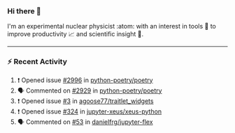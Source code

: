 ### Hi there 👋
I'm an experimental nuclear physicist :atom: with an interest in tools :wrench: to improve productivity :chart_with_upwards_trend: and scientific insight :telescope:.
<!--
**agoose77/agoose77** is a ✨ _special_ ✨ repository because its `README.md` (this file) appears on your GitHub profile.

Here are some ideas to get you started:

- 🔭 I’m currently working on ...
- 🌱 I’m currently learning ...
- 👯 I’m looking to collaborate on ...
- 🤔 I’m looking for help with ...
- 💬 Ask me about ...
- 📫 How to reach me: ...
- 😄 Pronouns: ...
- ⚡ Fun fact: ...
-->

---
### :zap: Recent Activity
<!--START_SECTION:activity-->
1. ❗️ Opened issue [#2996](https://github.com/python-poetry/poetry/issues/2996) in [python-poetry/poetry](https://github.com/python-poetry/poetry)
2. 🗣 Commented on [#2929](https://github.com/python-poetry/poetry/issues/2929) in [python-poetry/poetry](https://github.com/python-poetry/poetry)
3. ❗️ Opened issue [#3](https://github.com/agoose77/traitlet_widgets/issues/3) in [agoose77/traitlet_widgets](https://github.com/agoose77/traitlet_widgets)
4. ❗️ Opened issue [#324](https://github.com/jupyter-xeus/xeus-python/issues/324) in [jupyter-xeus/xeus-python](https://github.com/jupyter-xeus/xeus-python)
5. 🗣 Commented on [#53](https://github.com/danielfrg/jupyter-flex/issues/53) in [danielfrg/jupyter-flex](https://github.com/danielfrg/jupyter-flex)
<!--END_SECTION:activity-->
